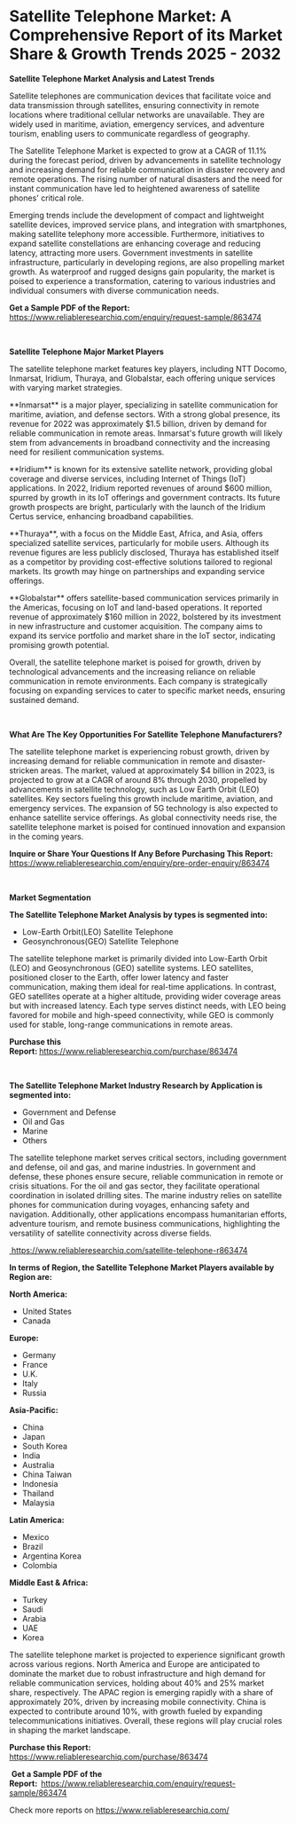 <p><h1>Satellite Telephone Market: A Comprehensive Report of its Market Share & Growth Trends 2025 - 2032</h1></p><p><strong>Satellite Telephone Market Analysis and Latest Trends</strong></p>
<p><p>Satellite telephones are communication devices that facilitate voice and data transmission through satellites, ensuring connectivity in remote locations where traditional cellular networks are unavailable. They are widely used in maritime, aviation, emergency services, and adventure tourism, enabling users to communicate regardless of geography.</p><p>The Satellite Telephone Market is expected to grow at a CAGR of 11.1% during the forecast period, driven by advancements in satellite technology and increasing demand for reliable communication in disaster recovery and remote operations. The rising number of natural disasters and the need for instant communication have led to heightened awareness of satellite phones' critical role.</p><p>Emerging trends include the development of compact and lightweight satellite devices, improved service plans, and integration with smartphones, making satellite telephony more accessible. Furthermore, initiatives to expand satellite constellations are enhancing coverage and reducing latency, attracting more users. Government investments in satellite infrastructure, particularly in developing regions, are also propelling market growth. As waterproof and rugged designs gain popularity, the market is poised to experience a transformation, catering to various industries and individual consumers with diverse communication needs.</p></p>
<p><strong>Get a Sample PDF of the Report:&nbsp;</strong> <a href="https://www.reliableresearchiq.com/enquiry/request-sample/863474?utm_campaign=2739&utm_medium=2&utm_source=Github&utm_content=ia&utm_term=08042025&utm_id=satellite-telephone">https://www.reliableresearchiq.com/enquiry/request-sample/863474</a></p>
<p>&nbsp;</p>
<p><strong>Satellite Telephone Major Market Players</strong></p>
<p><p>The satellite telephone market features key players, including NTT Docomo, Inmarsat, Iridium, Thuraya, and Globalstar, each offering unique services with varying market strategies. </p><p>**Inmarsat** is a major player, specializing in satellite communication for maritime, aviation, and defense sectors. With a strong global presence, its revenue for 2022 was approximately $1.5 billion, driven by demand for reliable communication in remote areas. Inmarsat's future growth will likely stem from advancements in broadband connectivity and the increasing need for resilient communication systems.</p><p>**Iridium** is known for its extensive satellite network, providing global coverage and diverse services, including Internet of Things (IoT) applications. In 2022, Iridium reported revenues of around $600 million, spurred by growth in its IoT offerings and government contracts. Its future growth prospects are bright, particularly with the launch of the Iridium Certus service, enhancing broadband capabilities.</p><p>**Thuraya**, with a focus on the Middle East, Africa, and Asia, offers specialized satellite services, particularly for mobile users. Although its revenue figures are less publicly disclosed, Thuraya has established itself as a competitor by providing cost-effective solutions tailored to regional markets. Its growth may hinge on partnerships and expanding service offerings.</p><p>**Globalstar** offers satellite-based communication services primarily in the Americas, focusing on IoT and land-based operations. It reported revenue of approximately $160 million in 2022, bolstered by its investment in new infrastructure and customer acquisition. The company aims to expand its service portfolio and market share in the IoT sector, indicating promising growth potential.</p><p>Overall, the satellite telephone market is poised for growth, driven by technological advancements and the increasing reliance on reliable communication in remote environments. Each company is strategically focusing on expanding services to cater to specific market needs, ensuring sustained demand.</p></p>
<p>&nbsp;</p>
<p><strong>What Are The Key Opportunities For Satellite Telephone Manufacturers?</strong></p>
<p><p>The satellite telephone market is experiencing robust growth, driven by increasing demand for reliable communication in remote and disaster-stricken areas. The market, valued at approximately $4 billion in 2023, is projected to grow at a CAGR of around 8% through 2030, propelled by advancements in satellite technology, such as Low Earth Orbit (LEO) satellites. Key sectors fueling this growth include maritime, aviation, and emergency services. The expansion of 5G technology is also expected to enhance satellite service offerings. As global connectivity needs rise, the satellite telephone market is poised for continued innovation and expansion in the coming years.</p></p>
<p><strong>Inquire or Share Your Questions If Any Before Purchasing This Report:</strong> <a href="https://www.reliableresearchiq.com/enquiry/pre-order-enquiry/863474?utm_campaign=2739&utm_medium=2&utm_source=Github&utm_content=ia&utm_term=08042025&utm_id=satellite-telephone">https://www.reliableresearchiq.com/enquiry/pre-order-enquiry/863474</a></p>
<p>&nbsp;</p>
<p><strong>Market Segmentation</strong></p>
<p><strong>The Satellite Telephone Market Analysis by types is segmented into:</strong></p>
<p><ul><li>Low-Earth Orbit(LEO) Satellite Telephone</li><li>Geosynchronous(GEO) Satellite Telephone</li></ul></p>
<p><p>The satellite telephone market is primarily divided into Low-Earth Orbit (LEO) and Geosynchronous (GEO) satellite systems. LEO satellites, positioned closer to the Earth, offer lower latency and faster communication, making them ideal for real-time applications. In contrast, GEO satellites operate at a higher altitude, providing wider coverage areas but with increased latency. Each type serves distinct needs, with LEO being favored for mobile and high-speed connectivity, while GEO is commonly used for stable, long-range communications in remote areas.</p></p>
<p><strong>Purchase this Report:&nbsp;</strong><a href="https://www.reliableresearchiq.com/purchase/863474?utm_campaign=2739&utm_medium=2&utm_source=Github&utm_content=ia&utm_term=08042025&utm_id=satellite-telephone">https://www.reliableresearchiq.com/purchase/863474</a></p>
<p>&nbsp;</p>
<p><strong>The Satellite Telephone Market Industry Research by Application is segmented into:</strong></p>
<p><ul><li>Government and Defense</li><li>Oil and Gas</li><li>Marine</li><li>Others</li></ul></p>
<p><p>The satellite telephone market serves critical sectors, including government and defense, oil and gas, and marine industries. In government and defense, these phones ensure secure, reliable communication in remote or crisis situations. For the oil and gas sector, they facilitate operational coordination in isolated drilling sites. The marine industry relies on satellite phones for communication during voyages, enhancing safety and navigation. Additionally, other applications encompass humanitarian efforts, adventure tourism, and remote business communications, highlighting the versatility of satellite connectivity across diverse fields.</p></p>
<p><a href="https://www.reliableresearchiq.com/satellite-telephone-r863474?utm_campaign=2739&utm_medium=2&utm_source=Github&utm_content=ia&utm_term=08042025&utm_id=satellite-telephone">&nbsp;https://www.reliableresearchiq.com/satellite-telephone-r863474</a></p>
<p><strong>In terms of Region, the Satellite Telephone Market Players available by Region are:</strong></p>
<p>
    <p> <strong> North America: </strong>
        <ul>
            <li>United States</li>
            <li>Canada</li>
        </ul>
        </p> 
    <p> <strong> Europe: </strong>
        <ul>
            <li>Germany</li>
            <li>France</li>
            <li>U.K.</li>
            <li>Italy</li>
            <li>Russia</li>
        </ul>
        </p> 
    <p> <strong> Asia-Pacific: </strong>
        <ul>
            <li>China</li>
            <li>Japan</li>
            <li>South Korea</li>
            <li>India</li>
            <li>Australia</li>
            <li>China Taiwan</li>
            <li>Indonesia</li>
            <li>Thailand</li>
            <li>Malaysia</li>
        </ul>
        </p> 
    <p> <strong> Latin America: </strong>
        <ul>
            <li>Mexico</li>
            <li>Brazil</li>
            <li>Argentina Korea</li>
            <li>Colombia</li>
        </ul>
        </p> 
    <p> <strong> Middle East & Africa: </strong>
        <ul>
            <li>Turkey</li>
            <li>Saudi</li>
            <li>Arabia</li>
            <li>UAE</li>
            <li>Korea</li>
        </ul>
    </p>
    </p>
<p><p>The satellite telephone market is projected to experience significant growth across various regions. North America and Europe are anticipated to dominate the market due to robust infrastructure and high demand for reliable communication services, holding about 40% and 25% market share, respectively. The APAC region is emerging rapidly with a share of approximately 20%, driven by increasing mobile connectivity. China is expected to contribute around 10%, with growth fueled by expanding telecommunications initiatives. Overall, these regions will play crucial roles in shaping the market landscape.</p></p>
<p><strong>Purchase this Report: </strong><a href="https://www.reliableresearchiq.com/purchase/863474?utm_campaign=2739&utm_medium=2&utm_source=Github&utm_content=ia&utm_term=08042025&utm_id=satellite-telephone">https://www.reliableresearchiq.com/purchase/863474</a></p>
<p>&nbsp;<strong>Get a Sample PDF of the Report:&nbsp;&nbsp;</strong><a href="https://www.reliableresearchiq.com/enquiry/request-sample/863474?utm_campaign=2739&utm_medium=2&utm_source=Github&utm_content=ia&utm_term=08042025&utm_id=satellite-telephone">https://www.reliableresearchiq.com/enquiry/request-sample/863474</a></p>
<p><strong></strong></p>
<p>Check more reports on <a href="https://www.reliableresearchiq.com/?utm_campaign=2739&utm_medium=2&utm_source=Github&utm_content=ia&utm_term=08042025&utm_id=satellite-telephone">https://www.reliableresearchiq.com/</a></p>